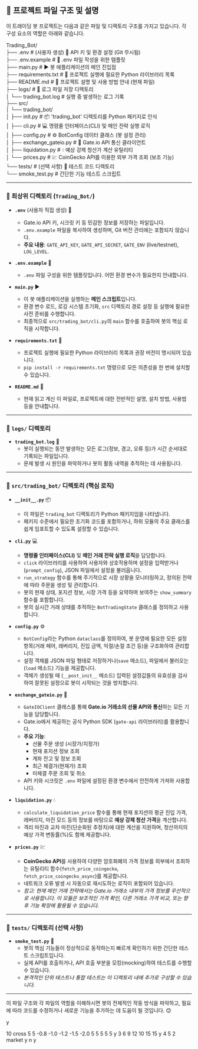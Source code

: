 ## 📂 프로젝트 파일 구조 및 설명

이 트레이딩 봇 프로젝트는 다음과 같은 파일 및 디렉토리 구조를 가지고 있습니다. 각 구성 요소의 역할은 아래와 같습니다.


Trading_Bot/ </br>
├── .env                       # (사용자 생성) 🔑 API 키 및 환경 설정 (Git 무시됨)</br>
├── .env.example               # 📝 .env 파일 작성을 위한 템플릿</br>
├── main.py                    # ▶️ 봇 애플리케이션의 메인 진입점</br>
├── requirements.txt           # 🧱 프로젝트 실행에 필요한 Python 라이브러리 목록</br>
├── README.md                  # 📖 프로젝트 설명 및 사용 방법 안내 (현재 파일)</br>
├── logs/                      # 📜 로그 파일 저장 디렉토리</br>
│   └── trading_bot.log        #     실행 중 발생하는 로그 기록</br>
├── src/</br>
│   └── trading_bot/</br>
│       ├── init.py        # 📦 'trading_bot' 디렉토리를 Python 패키지로 인식</br>
│       ├── cli.py             # 💻 명령줄 인터페이스(CLI) 및 메인 전략 실행 로직</br>
│       ├── config.py          # ⚙️ BotConfig 데이터 클래스 (봇 설정 관리)</br>
│       ├── exchange_gateio.py # 🔗 Gate.io API 통신 클라이언트</br>
│       ├── liquidation.py     # 💧 예상 강제 청산가 계산 유틸리티</br>
│       └── prices.py          # 💹 CoinGecko API를 이용한 외부 가격 조회 (보조 기능)</br>
└── tests/                     # (선택 사항) 🧪 테스트 코드 디렉토리</br>
└── smoke_test.py          #    간단한 기능 테스트 스크립트</br>


---

### 📁 최상위 디렉토리 (`Trading_Bot/`)

* **`.env`** (사용자 직접 생성) 🔑
    * Gate.io API 키, 시크릿 키 등 민감한 정보를 저장하는 파일입니다.
    * `.env.example` 파일을 복사하여 생성하며, Git 버전 관리에는 포함되지 않습니다.
    * **주요 내용**: `GATE_API_KEY`, `GATE_API_SECRET`, `GATE_ENV` (live/testnet), `LOG_LEVEL`.

* **`.env.example`** 📝
    * `.env` 파일 구성을 위한 템플릿입니다. 어떤 환경 변수가 필요한지 안내합니다.

* **`main.py`** ▶️
    * 이 봇 애플리케이션을 실행하는 **메인 스크립트**입니다.
    * 환경 변수 로드, 로깅 시스템 초기화, `src` 디렉토리 경로 설정 등 실행에 필요한 사전 준비를 수행합니다.
    * 최종적으로 `src/trading_bot/cli.py`의 `main` 함수를 호출하여 봇의 핵심 로직을 시작합니다.

* **`requirements.txt`** 🧱
    * 프로젝트 실행에 필요한 Python 라이브러리 목록과 권장 버전이 명시되어 있습니다.
    * `pip install -r requirements.txt` 명령으로 모든 의존성을 한 번에 설치할 수 있습니다.

* **`README.md`** 📖
    * 현재 읽고 계신 이 파일로, 프로젝트에 대한 전반적인 설명, 설치 방법, 사용법 등을 안내합니다.

---

### 📁 `logs/` 디렉토리

* **`trading_bot.log`** 📜
    * 봇이 실행되는 동안 발생하는 모든 로그(정보, 경고, 오류 등)가 시간 순서대로 기록되는 파일입니다.
    * 문제 발생 시 원인을 파악하거나 봇의 활동 내역을 추적하는 데 사용됩니다.

---

### 📁 `src/trading_bot/` 디렉토리 (핵심 로직)

* **`__init__.py`** 📦
    * 이 파일은 `trading_bot` 디렉토리가 Python 패키지임을 나타냅니다.
    * 패키지 수준에서 필요한 초기화 코드를 포함하거나, 하위 모듈의 주요 클래스를 쉽게 임포트할 수 있도록 설정할 수 있습니다.

* **`cli.py`** 💻
    * **명령줄 인터페이스(CLI)** 및 **메인 거래 전략 실행 로직**을 담당합니다.
    * `click` 라이브러리를 사용하여 사용자와 상호작용하며 설정을 입력받거나(`prompt_config`), JSON 파일에서 설정을 불러옵니다.
    * `run_strategy` 함수를 통해 주기적으로 시장 상황을 모니터링하고, 정의된 전략에 따라 주문을 생성 및 관리합니다.
    * 봇의 현재 상태, 포지션 정보, 시장 가격 등을 요약하여 보여주는 `show_summary` 함수를 포함합니다.
    * 봇의 실시간 거래 상태를 추적하는 `BotTradingState` 클래스를 정의하고 사용합니다.

* **`config.py`** ⚙️
    * `BotConfig`라는 Python `dataclass`를 정의하여, 봇 운영에 필요한 모든 설정 항목(거래 페어, 레버리지, 진입 금액, 익절/손절 조건 등)을 구조화하여 관리합니다.
    * 설정 객체를 JSON 파일 형태로 저장하거나(`save` 메소드), 파일에서 불러오는(`load` 메소드) 기능을 제공합니다.
    * 객체가 생성될 때 (`__post_init__` 메소드) 입력된 설정값들의 유효성을 검사하여 잘못된 설정으로 봇이 시작되는 것을 방지합니다.

* **`exchange_gateio.py`** 🔗
    * `GateIOClient` 클래스를 통해 **Gate.io 거래소의 선물 API와 통신**하는 모든 기능을 담당합니다.
    * Gate.io에서 제공하는 공식 Python SDK (`gate-api` 라이브러리)를 활용합니다.
    * **주요 기능**:
        * 선물 주문 생성 (시장가/지정가)
        * 현재 포지션 정보 조회
        * 계좌 잔고 및 정보 조회
        * 최근 체결가(현재가) 조회
        * 미체결 주문 조회 및 취소
    * API 키와 시크릿은 `.env` 파일에 설정된 환경 변수에서 안전하게 가져와 사용합니다.

* **`liquidation.py`** 💧
    * `calculate_liquidation_price` 함수를 통해 현재 포지션의 평균 진입 가격, 레버리지, 마진 모드 등의 정보를 바탕으로 **예상 강제 청산 가격**을 계산합니다.
    * 격리 마진과 교차 마진(단순화된 추정치)에 대한 계산을 지원하며, 청산까지의 예상 가격 변동률(%)도 함께 제공합니다.

* **`prices.py`** 💹
    * **CoinGecko API**를 사용하여 다양한 암호화폐의 가격 정보를 외부에서 조회하는 유틸리티 함수(`fetch_price_coingecko`, `fetch_price_coingecko_async`)를 제공합니다.
    * 네트워크 오류 발생 시 자동으로 재시도하는 로직이 포함되어 있습니다.
    * *참고: 현재 메인 거래 전략에서는 Gate.io 거래소 내부의 가격 정보를 우선적으로 사용합니다. 이 모듈은 보조적인 가격 확인, 다른 거래소 가격 비교, 또는 향후 기능 확장에 활용될 수 있습니다.*

---

### 📁 `tests/` 디렉토리 (선택 사항)

* **`smoke_test.py`** 🧪
    * 봇의 핵심 기능들이 정상적으로 동작하는지 빠르게 확인하기 위한 간단한 테스트 스크립트입니다.
    * 실제 API를 호출하거나, API 호출 부분을 모킹(mocking)하여 테스트를 수행할 수 있습니다.
    * *본격적인 단위 테스트나 통합 테스트는 이 디렉토리 내에 추가로 구성할 수 있습니다.*

---

이 파일 구조와 각 파일의 역할을 이해하시면 봇의 전체적인 작동 방식을 파악하고, 필요에 따라 코드를 수정하거나 새로운 기능을 추가하는 데 도움이 될 것입니다. 😊


y

10
cross
5
5
-0.8
-1.0
-1.2
-1.5
-2.0
5
5
5
5
5
y
3
6
9
12
10
15
15
y
4
5
2
market
y
n
y